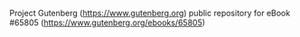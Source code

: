 Project Gutenberg (https://www.gutenberg.org) public repository for
eBook #65805 (https://www.gutenberg.org/ebooks/65805)
